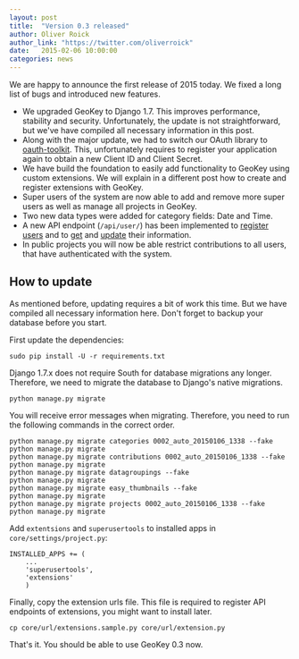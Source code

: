 ```yaml
---
layout: post
title:  "Version 0.3 released"
author: Oliver Roick
author_link: "https://twitter.com/oliverroick"
date:   2015-02-06 10:00:00
categories: news
---
```


We are happy to announce the first release of 2015 today. We fixed a long list of bugs and introduced new features.

- We upgraded GeoKey to Django 1.7. This improves performance, stability and security. Unfortunately, the update is not straightforward, but we've have compiled all necessary information in this post.
- Along with the major update, we had to switch our OAuth library to [oauth-toolkit](https://github.com/evonove/django-oauth-toolkit). This, unfortunately requires to register your application again to obtain a new Client ID and Client Secret.
- We have build the foundation to easily add functionality to GeoKey using custom extensions. We will explain in a different post how to create and register extensions with GeoKey.
- Super users of the system are now able to add and remove more super users as well as manage all projects in GeoKey.
- Two new data types were added for category fields: Date and Time.
- A new API endpoint (`/api/user/`) has been implemented to [register users](/docs/user-register.html) and to [get](/docs/user-get-info.html) and [update](/docs/user-update.html) their information.
- In public projects you will now be able restrict contributions to all users, that have authenticated with the system.

## How to update

As mentioned before, updating requires a bit of work this time. But we have compiled all necessary information here. Don't forget to backup your database before you start.

First update the dependencies:

```
sudo pip install -U -r requirements.txt
```

Django 1.7.x does not require South for database migrations any longer. Therefore, we need to migrate the database to Django's native migrations.

```
python manage.py migrate
```

You will receive error messages when migrating. Therefore, you need to run the following commands in the correct order.

```
python manage.py migrate categories 0002_auto_20150106_1338 --fake
python manage.py migrate
python manage.py migrate contributions 0002_auto_20150106_1338 --fake
python manage.py migrate
python manage.py migrate datagroupings --fake
python manage.py migrate
python manage.py migrate easy_thumbnails --fake
python manage.py migrate
python manage.py migrate projects 0002_auto_20150106_1338 --fake
python manage.py migrate
```

Add `extentsions` and `superusertools` to installed apps in `core/settings/project.py`:

```
INSTALLED_APPS += (
    ...
    'superusertools',
    'extensions'
    )
```

Finally, copy the extension urls file. This file is required to register API endpoints of extensions, you might want to install later.

```
cp core/url/extensions.sample.py core/url/extension.py
```

That's it. You should be able to use GeoKey 0.3 now.
